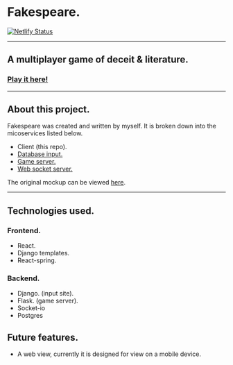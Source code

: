 # Fakespeare.

[![Netlify Status](https://api.netlify.com/api/v1/badges/af57f7f0-474b-4e4e-bc56-0c47c20d7744/deploy-status)](https://app.netlify.com/sites/fakespeare/deploys)

<hr>

## A multiplayer game of deceit & literature.

### [Play it here!](https://fakespeare.xyz/)

<hr>

## About this project.

Fakespeare was created and written by myself. It is broken down into the micoservices listed below.

- Client (this repo).
- [Database input.](https://github.com/danjcooper/Fakespeare-Input)
- [Game server.](https://github.com/danjcooper/Fakespeare-server)
- [Web socket server.](https://github.com/danjcooper/Fakespeare-socket-server)

The original mockup can be viewed [here](https://www.figma.com/file/nD2926JfVbsDCHLBEOuTOQ/Untitled?node-id=0%3A1).

<hr>

## Technologies used.

### Frontend.

- React.
- Django templates.
- React-spring.

### Backend.

- Django. (input site).
- Flask. (game server).
- Socket-io
- Postgres

## Future features.

- A web view, currently it is designed for view on a mobile device.
